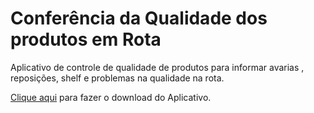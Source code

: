 # Conferência da Qualidade dos produtos em Rota

Aplicativo de controle de qualidade de produtos para informar avarias , reposições, shelf e problemas na qualidade na rota.

<a href="https://www.mediafire.com/file/mgzfykltroxfxsl/Quality_Conference_v_3.0.apk/file">Clique aqui</a> para fazer o download do Aplicativo.
